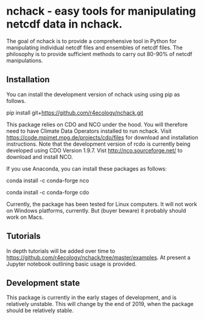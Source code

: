 
<!-- README.md is generated from README.Rmd. Please edit that file -->

# nchack - easy tools for manipulating netcdf data in nchack.

The goal of nchack is to provide a comprehensive tool in Python for manipulating individual netcdf files and ensembles of netcdf files. The philosophy is to provide sufficient methods to carry out 80-90% of netcdf manipulations.

## Installation

You can install the development version of nchack using using pip as follows.

pip install git+https://github.com/r4ecology/nchack.git

This package relies on CDO and NCO under the hood. You will therefore need to have Climate Data Operators installed to run nchack.
Visit <https://code.mpimet.mpg.de/projects/cdo/files> for download and
installation instructions. Note that the development version of rcdo is
currently being developed using CDO Version 1.9.7. Vist http://nco.sourceforge.net/ to download and install NCO.

If you use Anaconda, you can install these packages as follows:

 conda install -c conda-forge nco 

 conda install -c conda-forge cdo 
 
 
Currently, the package has been tested for Linux computers. It will not
work on Windows platforms, currently. But (buyer beware) it probably
should work on Macs.

## Tutorials

In depth tutorials will be added over time to https://github.com/r4ecology/nchack/tree/master/examples. At present a Jupyter notebook outlining basic usage is provided.

## Development state

This package is currently in the early stages of development, and is relatively unstable. This will change by the end of 2019, when the package should be relatively stable.
